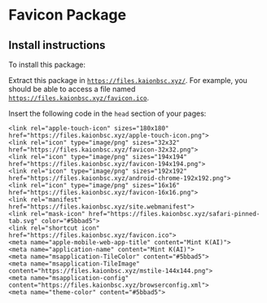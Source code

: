 # Favicon Package

## Install instructions

To install this package:

Extract this package in <code>https://files.kaionbsc.xyz/</code>. For example, you should be able to access a file named <code>https://files.kaionbsc.xyz/favicon.ico</code>.

Insert the following code in the `head` section of your pages:

    <link rel="apple-touch-icon" sizes="180x180" href="https://files.kaionbsc.xyz/apple-touch-icon.png">
    <link rel="icon" type="image/png" sizes="32x32" href="https://files.kaionbsc.xyz/favicon-32x32.png">
    <link rel="icon" type="image/png" sizes="194x194" href="https://files.kaionbsc.xyz/favicon-194x194.png">
    <link rel="icon" type="image/png" sizes="192x192" href="https://files.kaionbsc.xyz/android-chrome-192x192.png">
    <link rel="icon" type="image/png" sizes="16x16" href="https://files.kaionbsc.xyz/favicon-16x16.png">
    <link rel="manifest" href="https://files.kaionbsc.xyz/site.webmanifest">
    <link rel="mask-icon" href="https://files.kaionbsc.xyz/safari-pinned-tab.svg" color="#5bbad5">
    <link rel="shortcut icon" href="https://files.kaionbsc.xyz/favicon.ico">
    <meta name="apple-mobile-web-app-title" content="Mint K(AI)">
    <meta name="application-name" content="Mint K(AI)">
    <meta name="msapplication-TileColor" content="#5bbad5">
    <meta name="msapplication-TileImage" content="https://files.kaionbsc.xyz/mstile-144x144.png">
    <meta name="msapplication-config" content="https://files.kaionbsc.xyz/browserconfig.xml">
    <meta name="theme-color" content="#5bbad5">
